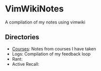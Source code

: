 # VimWikiNotes

A compilation of my notes using vimwiki

## Directories

- [Courses](Courses/site_html/index.html): Notes from courses I have taken
- Logs: Compilation of my feedback loop
- Rant:
- Active Recall:
